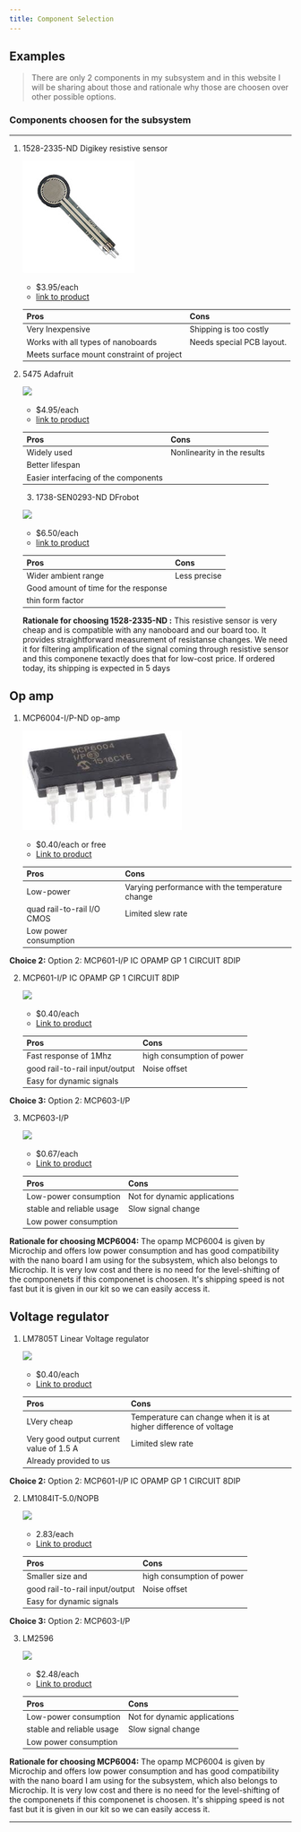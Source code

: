 ```yaml
---
title: Component Selection 
---
```


## Examples



> There are only 2 components in my subsystem and in this website I will be sharing about those and rationale why those are choosen over other possible options.


### Components choosen for the subsystem

****

1. 1528-2335-ND Digikey resistive sensor

    ![](MFG_166_sml.jpg)

    * $3.95/each
    * [link to product](https://www.digikey.com/en/products/detail/adafruit-industries-llc/166/7393589?gclsrc=aw.ds&gad_source=1&gad_campaignid=20232005509&gbraid=0AAAAADrbLliL8TzXuQg7x9tLNvO4PqNgi&gclid=CjwKCAjw0sfHBhB6EiwAQtv5qagfMTuvM6EWfkF-lDEyOs6MVN03ChBavjL6tKcwhR8kXR566HCPExoCmlEQAvD_BwE)

    | Pros                                      | Cons                                                             |
    | ----------------------------------------- | ---------------------------------------------------------------- |
    | Very Inexpensive                               | Shipping is too costly |
    | Works with all types of nanoboards                      | Needs special PCB layout.                                        |
    | Meets surface mount constraint of project |



2. 5475 Adafruit

    ![](https://mm.digikey.com/Volume0/opasdata/d220001/derivates/1/003/217/472/MFG_5475_sml%28200x200%29.jpg)

    * $4.95/each
    * [link to product](https://www.digikey.com/en/products/detail/adafruit-industries-llc/5475/22162362?gclsrc=aw.ds&gad_source=1&gad_campaignid=20232005509&gbraid=0AAAAADrbLliA2QPoBJaKgRRDCe-E96ysN&gclid=CjwKCAjw0sfHBhB6EiwAQtv5qYGZCGvvPbDwf9DDm2bSefonA0HU3gFHJq1bK3vT8t_ols2fsJB0wxoCc_sQAvD_BwE)

    | Pros                                      | Cons                                                             |
    | ----------------------------------------- | ---------------------------------------------------------------- |
    | Widely used                             | Nonlinearity in the results |
    | Better lifespan                      |                                      |
    | Easier interfacing of the components |



    3. 1738-SEN0293-ND DFrobot

    ![](https://mm.digikey.com/Volume0/opasdata/d220001/derivates/1/100/948/661/SEN0293_sml.jpg)

    * $6.50/each
    * [link to product](https://www.digikey.com/en/products/detail/dfrobot/SEN0293/10136549?gclsrc=aw.ds&gad_source=1&gad_campaignid=20232005509&gbraid=0AAAAADrbLliA2QPoBJaKgRRDCe-E96ysN&gclid=CjwKCAjw0sfHBhB6EiwAQtv5qb1dP63M7VRu8O6ERff4Tu-m0pQPTGdx5_IjUZ6b_PNYJ37PUhoaVBoCrzEQAvD_BwE)

    | Pros                                      | Cons                                                             |
    | ----------------------------------------- | ---------------------------------------------------------------- |
    | Wider ambient range                               | Less precise |
    | Good amount of time for the response                      |                                        |
    | thin form factor |

    **Rationale for choosing 1528-2335-ND :** This resistive sensor is very cheap and is compatible with any nanoboard and our board too. It provides straightforward measurement of resistanse changes. We need it for filtering amplification of the signal coming through resistive sensor and this componene texactly does that for low-cost price. If ordered today, its shipping is expected in 5 days

## Op amp
1. MCP6004-I/P-ND op-amp

    ![](images.jpeg)

    * $0.40/each or free
    * [Link to product](https://www.microchip.com/en-us/product/mcp6004)

    | Pros                                                              | Cons                |
    | ----------------------------------------------------------------- | ------------------- |
    | Low-power                                             | Varying performance with the temperature change      |
    | quad rail-to-rail I/O CMOS                                 | Limited slew rate |
    | Low power consumption |

**Choice 2:** Option 2: MCP601-I/P IC OPAMP GP 1 CIRCUIT 8DIP


2. MCP601-I/P IC OPAMP GP 1 CIRCUIT 8DIP

    ![](https://mm.digikey.com/Volume0/opasdata/d220001/derivates/1/300/341/924/150%7EC04-018%7EP%2C%20PA%7E8_sml%28200x200%29.jpg)

    * $0.40/each
    * [Link to product](https://www.digikey.com/en/products/detail/microchip-technology/MCP601-I-P/305930)

    | Pros                                                              | Cons                |
    | ----------------------------------------------------------------- | ------------------- |
    | Fast response of 1Mhz                                             | high consumption of power      |
    | good rail-to-rail input/output                                 | Noise offset |
    | Easy for dynamic signals  |

**Choice 3:** Option 2: MCP603-I/P

3. MCP603-I/P

    ![](https://mm.digikey.com/Volume0/opasdata/d220001/derivates/1/300/341/924/150%7EC04-018%7EP%2C%20PA%7E8_sml%28200x200%29.jpg)

    * $0.67/each
    * [Link to product](https://www.digikey.com/en/products/detail/microchip-technology/MCP603-I-P/305934?gclsrc=aw.ds&gad_source=1&gad_campaignid=20228387720&gbraid=0AAAAADrbLlh_36NL6tG2xM8sOANdgFkI4&gclid=CjwKCAjw0sfHBhB6EiwAQtv5qYySUVtsJZWfFdD2i3Bas2rJTBIOqGb7fxJG9O-PzXONhinhUFv1wRoCqyUQAvD_BwE)

    | Pros                                                              | Cons                |
    | ----------------------------------------------------------------- | ------------------- |
    | Low-power consumption                                            | Not for dynamic applications      |
    | stable and reliable usage                                 | Slow signal change |
    | Low power consumption |



**Rationale for choosing MCP6004:** The opamp MCP6004 is given by Microchip and offers low power consumption and has good compatibility with the nano board I am using for the subsystem, which also belongs to Microchip. It is very low cost and there is no need for the level-shifting of the componenets if this componenet is choosen. It's shipping speed is not fast but it is given in our kit so we can easily access it.


## Voltage regulator
1. LM7805T Linear Voltage regulator

    ![](https://mm.digikey.com/Volume0/opasdata/d220001/derivates/1/001/176/122/MFG_5536_TO-220-3L_sml%28200x200%29.jpg)

    * $0.40/each
    * [Link to product](https://www.digikey.com/en/products/detail/taejin/LM7805T/22237260)

    | Pros                                                              | Cons                |
    | ----------------------------------------------------------------- | ------------------- |
    | LVery cheap                                             | Temperature can change when it is at higher difference of voltage      |
    | Very good output current value of 1.5 A                                 | Limited slew rate |
    | Already provided to us |

**Choice 2:** Option 2: MCP601-I/P IC OPAMP GP 1 CIRCUIT 8DIP


2. LM1084IT-5.0/NOPB

    ![](https://mm.digikey.com/Volume0/opasdata/d220001/derivates/1/100/625/374/296%7ET03B%7ENDE%7E3_sml.jpg)

    * 2.83/each
    * [Link to product](https://www.digikey.com/en/products/detail/texas-instruments/LM1084IT-5-0-NOPB/363556)

    | Pros                                                              | Cons                |
    | ----------------------------------------------------------------- | ------------------- |
    | Smaller size and                                             | high consumption of power      |
    | good rail-to-rail input/output                                 | Noise offset |
    | Easy for dynamic signals  |

**Choice 3:** Option 2: MCP603-I/P

3. LM2596

    ![](https://i.ebayimg.com/images/g/m10AAOSwquxgONfC/s-l1600.webp)

    * $2.48/each
    * [Link to product](https://www.digikey.com/en/products/detail/microchip-technology/MCP603-I-P/305934?gclsrc=aw.ds&gad_source=1&gad_campaignid=20228387720&gbraid=0AAAAADrbLlh_36NL6tG2xM8sOANdgFkI4&gclid=CjwKCAjw0sfHBhB6EiwAQtv5qYySUVtsJZWfFdD2i3Bas2rJTBIOqGb7fxJG9O-PzXONhinhUFv1wRoCqyUQAvD_BwE)

    | Pros                                                              | Cons                |
    | ----------------------------------------------------------------- | ------------------- |
    | Low-power consumption                                            | Not for dynamic applications      |
    | stable and reliable usage                                 | Slow signal change |
    | Low power consumption |



**Rationale for choosing MCP6004:** The opamp MCP6004 is given by Microchip and offers low power consumption and has good compatibility with the nano board I am using for the subsystem, which also belongs to Microchip. It is very low cost and there is no need for the level-shifting of the componenets if this componenet is choosen. It's shipping speed is not fast but it is given in our kit so we can easily access it.



---
